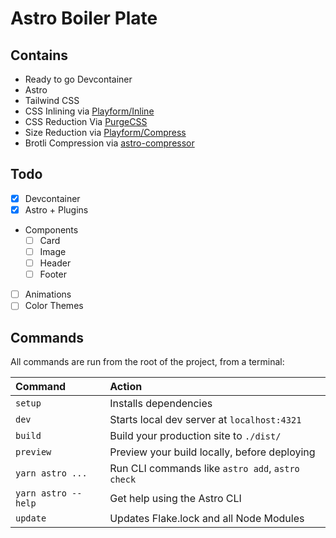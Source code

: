 # Astro Boiler Plate

## Contains

- Ready to go Devcontainer
- Astro
- Tailwind CSS
- CSS Inlining via [Playform/Inline](https://github.com/PlayForm/Inline)
- CSS Reduction Via [PurgeCSS](https://github.com/codiume/orbit)
- Size Reduction via [Playform/Compress](https://github.com/PlayForm/Compress)
- Brotli Compression via [astro-compressor](https://github.com/sondr3/astro-compressor)

## Todo

- [x] Devcontainer
- [x] Astro + Plugins
- Components
  - [ ] Card
  - [ ] Image
  - [ ] Header
  - [ ] Footer
- [ ] Animations
- [ ] Color Themes

## Commands

All commands are run from the root of the project, from a terminal:

| Command             | Action                                           |
| :------------------ | :----------------------------------------------- |
| `setup`             | Installs dependencies                            |
| `dev`               | Starts local dev server at `localhost:4321`      |
| `build`             | Build your production site to `./dist/`          |
| `preview`           | Preview your build locally, before deploying     |
| `yarn astro ...`    | Run CLI commands like `astro add`, `astro check` |
| `yarn astro --help` | Get help using the Astro CLI                     |
| `update`            | Updates Flake.lock and all Node Modules          |
